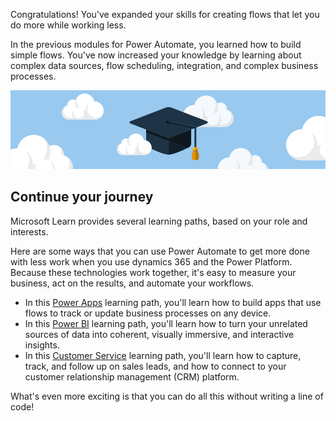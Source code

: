 Congratulations! You've expanded your skills for creating flows that let you do more while working less.

In the previous modules for Power Automate, you learned how to build simple flows. You've now increased your knowledge by learning about complex data sources, flow scheduling, integration, and complex business processes.

![Congratulations! Image of a graduation cap among white clouds in a blue sky.](../media/6-heading.png)

## Continue your journey

Microsoft Learn provides several learning paths, based on your role and interests.

Here are some ways that you can use Power Automate to get more done with less work when you use dynamics 365 and the Power Platform. Because these technologies work together, it's easy to measure your business, act on the results, and automate your workflows.

- In this [Power Apps](https://docs.microsoft.com/learn/paths/create-powerapps/?azure-portal=true) learning path, you'll learn how to build apps that use flows to track or update business processes on any device.
- In this [Power BI](https://docs.microsoft.com/learn/modules/get-started-with-power-bi/?azure-portal=true) learning path, you'll learn how to turn your unrelated sources of data into coherent, visually immersive, and interactive insights.
- In this [Customer Service](https://docs.microsoft.com/learn/modules/get-started-with-dynamics-365-for-customer-service/index/?azure-portal=true) learning path, you'll learn how to capture, track, and follow up on sales leads, and how to connect to your customer relationship management (CRM) platform.

What's even more exciting is that you can do all this without writing a line of code!
